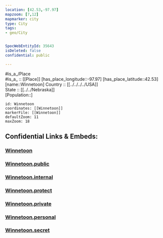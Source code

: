 ```yaml
---
location: [42.53,-97.97] 
mapzoom: [7,12] 
mapmarker: city 
type: City
tags:
- geo/City


SpocWebEntityId: 35643
isDeleted: false
confidential: public

---
```

#is_a_/Place  
#is_a_ :: [[Place]] 
[has_place_longitude::-97.97] 
[has_place_latitude::42.53] 
[name::Winnetoon] 
Country :: [[../../../../USA]]  
State :: [[../../Nebraska]]  
[Population::] 



```leaflet
id: Winnetoon
coordinates: [[Winnetoon]] 
markerFile: [[Winnetoon]] 
defaultZoom: 11 
maxZoom: 18
```


## Confidential Links & Embeds: 

### [Winnetoon](/_Standards/Earth/Continent/America~North/USA/USA~Central/Nebraska/counties~Nebraska/Knox,County/cities~Knox/Winnetoon.md) 

### [Winnetoon.public](/_public/Earth/Continent/America~North/USA/USA~Central/Nebraska/counties~Nebraska/Knox,County/cities~Knox/Winnetoon.public.md) 

### [Winnetoon.internal](/_internal/Earth/Continent/America~North/USA/USA~Central/Nebraska/counties~Nebraska/Knox,County/cities~Knox/Winnetoon.internal.md) 

### [Winnetoon.protect](/_protect/Earth/Continent/America~North/USA/USA~Central/Nebraska/counties~Nebraska/Knox,County/cities~Knox/Winnetoon.protect.md) 

### [Winnetoon.private](/_private/Earth/Continent/America~North/USA/USA~Central/Nebraska/counties~Nebraska/Knox,County/cities~Knox/Winnetoon.private.md) 

### [Winnetoon.personal](/_personal/Earth/Continent/America~North/USA/USA~Central/Nebraska/counties~Nebraska/Knox,County/cities~Knox/Winnetoon.personal.md) 

### [Winnetoon.secret](/_secret/Earth/Continent/America~North/USA/USA~Central/Nebraska/counties~Nebraska/Knox,County/cities~Knox/Winnetoon.secret.md)


